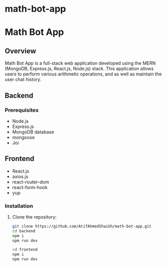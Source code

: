 # math-bot-app

# Math Bot App

## Overview

Math Bot App is a full-stack web application developed using the MERN (MongoDB, Express.js, React.js, Node.js) stack. This application allows users to perform various arithmetic operations, and as well as maintain the user chat history.

## Backend

### Prerequisites

- Node.js
- Express.js
- MongoDB database
- mongoose
- Joi

## Frontend

- React.js
- axios.js
- react-router-dom
- react-form-hook
- yup

### Installation

1. Clone the repository:
   ```bash
   git clone https://github.com/AtifAhmedShaikh/math-bot-app.git
   cd backend
   npm i 
   npm run dev

   cd frontend
   npm i 
   npm run dev
   ```
